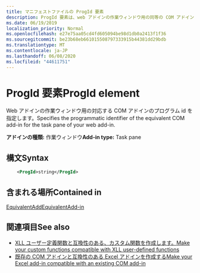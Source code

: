 ```yaml
---
title: マニフェストファイルの ProgId 要素
description: ProgId 要素は、web アドインの作業ウィンドウ用の同等の COM アドインのプログラム ID を指定します。
ms.date: 06/19/2019
localization_priority: Normal
ms.openlocfilehash: e27e75aa05cd4fd605094be98d1db0a2413f1f36
ms.sourcegitcommit: be23b68eb661015508797333915b44381dd29bdb
ms.translationtype: MT
ms.contentlocale: ja-JP
ms.lasthandoff: 06/08/2020
ms.locfileid: "44611751"
---
```

# <a name="progid-element"></a><span data-ttu-id="d8bb2-103">ProgId 要素</span><span class="sxs-lookup"><span data-stu-id="d8bb2-103">ProgId element</span></span>

<span data-ttu-id="d8bb2-104">Web アドインの作業ウィンドウ用の対応する COM アドインのプログラム id を指定します。</span><span class="sxs-lookup"><span data-stu-id="d8bb2-104">Specifies the programmatic identifier of the equivalent COM add-in for the task pane of your web add-in.</span></span>

<span data-ttu-id="d8bb2-105">**アドインの種類:** 作業ウィンドウ</span><span class="sxs-lookup"><span data-stu-id="d8bb2-105">**Add-in type:** Task pane</span></span>

## <a name="syntax"></a><span data-ttu-id="d8bb2-106">構文</span><span class="sxs-lookup"><span data-stu-id="d8bb2-106">Syntax</span></span>

```XML
    <ProgId>string</ProgId>  
```

## <a name="contained-in"></a><span data-ttu-id="d8bb2-107">含まれる場所</span><span class="sxs-lookup"><span data-stu-id="d8bb2-107">Contained in</span></span>

[<span data-ttu-id="d8bb2-108">EquivalentAdd</span><span class="sxs-lookup"><span data-stu-id="d8bb2-108">EquivalentAdd-in</span></span>](equivalentaddin.md)

## <a name="see-also"></a><span data-ttu-id="d8bb2-109">関連項目</span><span class="sxs-lookup"><span data-stu-id="d8bb2-109">See also</span></span>

- [<span data-ttu-id="d8bb2-110">XLL ユーザー定義関数と互換性のある、カスタム関数を作成します。</span><span class="sxs-lookup"><span data-stu-id="d8bb2-110">Make your custom functions compatible with XLL user-defined functions</span></span>](../../excel/make-custom-functions-compatible-with-xll-udf.md)
- [<span data-ttu-id="d8bb2-111">既存の COM アドインと互換性のある Excel アドインを作成する</span><span class="sxs-lookup"><span data-stu-id="d8bb2-111">Make your Excel add-in compatible with an existing COM add-in</span></span>](../../develop/make-office-add-in-compatible-with-existing-com-add-in.md)